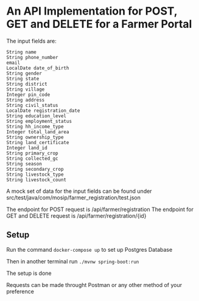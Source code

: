 # An API Implementation for POST, GET and DELETE for a Farmer Portal

The input fields are:
```
String name
String phone_number
email
LocalDate date_of_birth
String gender
String state
String district
String village
Integer pin_code
String address
String civil_status
LocalDate registration_date
String education_level
String employment_status
String hh_income_type
Integer total_land_area
String ownership_type
String land_certificate
Integer land_id
String primary_crop
String collected_gc
String season
String secondary_crop
String livestock_type
String livestock_count
```

A mock set of data for the input fields can be found under src/test/java/com/mosip/farmer_registration/test.json

The endpoint for POST request is /api/farmer/registration
The endpoint for GET and DELETE request is /api/farmer/registration/{id}

## Setup

Run the command ``` docker-compose up ``` to set up Postgres Database

Then in another terminal run ``` ./mvnw spring-boot:run ```

The setup is done

Requests can be made throught Postman or any other method of your preference
